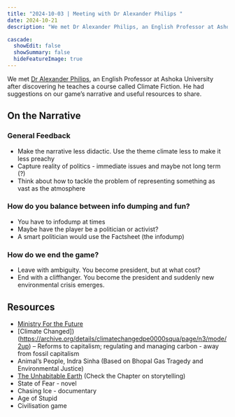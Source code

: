 ```yaml
---
title: "2024-10-03 | Meeting with Dr Alexander Philips "
date: 2024-10-21
description: "We met Dr Alexander Philips, an English Professor at Ashoka University after discovering he teaches a course called Climate Fiction. He had suggestions on our game’s narrative and useful resources to share."

cascade:
  showEdit: false
  showSummary: false
  hideFeatureImage: true
---
```

We met [Dr Alexander Philips](https://www.ashoka.edu.in/profile/alexander-phillips/), an English Professor at Ashoka University after discovering he teaches a course called Climate Fiction. He had suggestions on our game’s narrative and useful resources to share.
## On the Narrative
### General Feedback
- Make the narrative less didactic. Use the theme climate less to make it less preachy
- Capture reality of politics - immediate issues and maybe not long term (?)
- Think about how to tackle the problem of representing something as vast as the atmosphere
### How do you balance between info dumping and fun?
- You have to infodump at times
- Maybe have the player be a politician or activist?
- A smart politician would use the Factsheet (the infodump)
### How do we end the game?
- Leave with ambiguity. You become president, but at what cost? 
- End with a cliffhanger. You become the president and suddenly new environmental crisis emerges.
## Resources
- [Ministry For the Future](https://en.wikipedia.org/wiki/The_Ministry_for_the_Future) 
- [Climate Changed])(https://archive.org/details/climatechangedpe0000squa/page/n3/mode/2up) – Reforms to capitalism; regulating and managing carbon - away from fossil capitalism 
- Animal’s People, Indra Sinha (Based on Bhopal Gas Tragedy and Environmental Justice)
- [The Unhabitable Earth](https://www.crisrieder.org/thejourney/wp-content/uploads/2019/05/The-Uninhabitable-Earth-David-Wallace-Wells.pdf) (Check the Chapter on storytelling)
- State of Fear - novel 
- Chasing Ice - documentary
- Age of Stupid
- Civilisation game